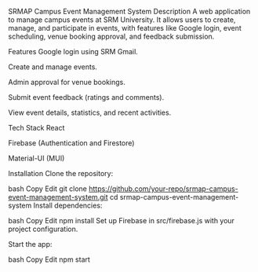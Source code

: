 SRMAP Campus Event Management System
Description
A web application to manage campus events at SRM University. It allows users to create, manage, and participate in events, with features like Google login, event scheduling, venue booking approval, and feedback submission.

Features
Google login using SRM Gmail.

Create and manage events.

Admin approval for venue bookings.

Submit event feedback (ratings and comments).

View event details, statistics, and recent activities.

Tech Stack
React

Firebase (Authentication and Firestore)

Material-UI (MUI)

Installation
Clone the repository:

bash
Copy
Edit
git clone https://github.com/your-repo/srmap-campus-event-management-system.git
cd srmap-campus-event-management-system
Install dependencies:

bash
Copy
Edit
npm install
Set up Firebase in src/firebase.js with your project configuration.

Start the app:

bash
Copy
Edit
npm start

